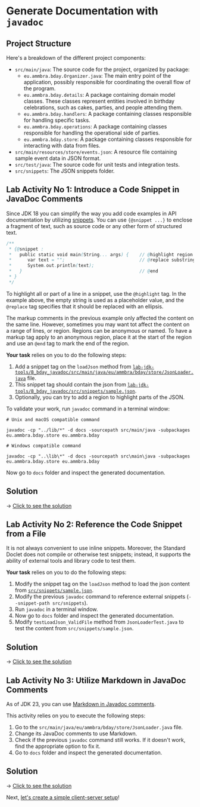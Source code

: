 # Generate Documentation with `javadoc`

## Project Structure

Here's a breakdown of the different project components:

* `src/main/java`: The source code for the project, organized by package:
    * `eu.ammbra.bday.Organizer.java`: The main entry point of the application, possibly responsible for coordinating the overall flow of the program.
    * `eu.ammbra.bday.details`: A package containing domain model classes. These classes represent entities involved in birthday celebrations, such as cakes, parties, and people attending them.
    * `eu.ammbra.bday.handlers`: A package containing classes responsible for handling specific tasks. 
    * `eu.ammbra.bday.operations`: A package containing classes responsible for handling the operational side of parties.
    * `eu.ammbra.bday.store`: A package containing classes responsible for interacting with data from files.
* `src/main/resources/store/events.json`: A resource file containing sample event data in JSON format.
* `src/test/java`: The source code for unit tests and integration tests.
* `src/snippets`: The JSON snippets folder.


## **Lab Activity No 1**: Introduce a Code Snippet in JavaDoc Comments

Since JDK 18 you can simplify the way you add code examples in API documentation by utilizing [snippets](https://docs.oracle.com/en/java/javase/23/javadoc/snippets.html).
You can use `{@snippet ...}` to enclose a fragment of text, such as source code or any other form of structured text.

```java
/**
 * {@snippet :
 *   public static void main(String... args) {    // @highlight region substring="text" type=highlighted
 *      var text = "";                            // @replace substring='""' replacement=" ... "
 *      System.out.println(text);
 *   }                                            // @end
 * }
 */
```
To highlight all or part of a line in a snippet, use the `@highlight` tag. In the example above, the empty string is used as a placeholder value, and the `@replace` tag specifies that it should be replaced with an ellipsis.

The markup comments in the previous example only affected the content on the same line. However, sometimes you may want tot affect the content on a range of lines, or region.
Regions can be anonymous or named. To have a markup tag apply to an anonymous region, place it at the start of the region and use an `@end` tag to mark the end of the region.

**Your task** relies on you to do the following steps:

1. Add a snippet tag on the `loadJson` method from [`lab-jdk-tools/B_bday_javadoc/src/main/java/eu/ammbra/bday/store/JsonLoader.java`](src/main/java/eu/ammbra/bday/store/JsonLoader.java) file.
2. This snippet tag should contain the json from [`lab-jdk-tools/B_bday_javadoc/src/snippets/sample.json`](src/snippets/sample.json).
3. Optionally, you can try to add a region to highlight parts of the JSON.

To validate your work, run `javadoc` command in a terminal window:

```shell
# Unix and macOS compatible command

javadoc -cp "../lib/*" -d docs -sourcepath src/main/java -subpackages eu.ammbra.bday.store eu.ammbra.bday

# Windows compatible command

javadoc -cp "..\lib\*" -d docs -sourcepath src\main\java -subpackages eu.ammbra.bday.store eu.ammbra.bday

```

Now go to `docs` folder and inspect the generated documentation.

## Solution

&rarr; [Click to see the solution](SOLUTION.md#lab-activity-no-1-introduce-a-code-snippet-in-javadoc-comments)


## **Lab Activity No 2**: Reference the Code Snippet from a File

It is not always convenient to use inline snippets. Moreover, the Standard Doclet does not compile or otherwise test snippets; instead, it supports the ability of external tools and library code to test them.

**Your task** relies on you to do the following steps:

1. Modify the snippet tag on the `loadJson` method to load the json content from [`src/snippets/sample.json`](src/snippets/sample.json).
2. Modify the previous `javadoc` command to reference external snippets (`--snippet-path src/snippets`).
3. Run `javadoc` in a terminal window.
4. Now go to `docs` folder and inspect the generated documentation.
5. Modify `testLoadJson_ValidFile` method from `JsonLoaderTest.java` to test the content from `src/snippets/sample.json`.

## Solution

&rarr; [Click to see the solution](SOLUTION.md#lab-activity-no-2-reference-the-code-snippet-from-a-file)

## **Lab Activity No 3**: Utilize Markdown in JavaDoc Comments

As of JDK 23, you can use [Markdown in Javadoc comments](https://docs.oracle.com/en/java/javase/23/javadoc/using-markdown-documentation-comments.html).

This activity relies on you to execute the following steps:

1. Go to the `src/main/java/eu/ammbra/bday/store/JsonLoader.java` file.
2. Change its JavaDoc comments to use Markdown.
3. Check if the previous `javadoc` command still works. If it doesn't work, find the appropriate option to fix it.
4. Go to `docs` folder and inspect the generated documentation.

## Solution

&rarr; [Click to see the solution](SOLUTION.md#lab-activity-no-3-utilize-markdown-in-javadoc-comments)

Next, [let's create a simple client-server setup](../C_bday_jwebserver/README.md)!


